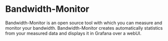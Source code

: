# Bandwidth-Monitor

Bandwidth-Monitor is an open source tool with which you can measure and monitor your bandwidth. Bandwidth-Monitor creates automatically statistics from your measured data and displays it in Grafana over a webUI.
